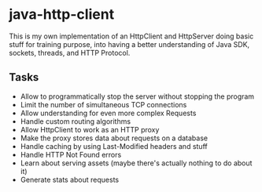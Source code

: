 # java-http-client

This is my own implementation of an HttpClient and HttpServer doing basic stuff for training purpose, into
having a better understanding of Java SDK, sockets, threads, and HTTP Protocol.

## Tasks

* Allow to programmatically stop the server without stopping the program
* Limit the number of simultaneous TCP connections
* Allow understanding for even more complex Requests
* Handle custom routing algorithms
* Allow HttpClient to work as an HTTP proxy
* Make the proxy stores data about requests on a database
* Handle caching by using Last-Modified headers and stuff
* Handle HTTP Not Found errors
* Learn about serving assets (maybe there's actually nothing to do about it)
* Generate stats about requests